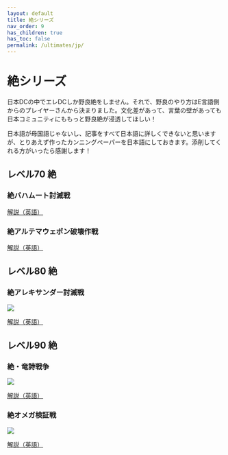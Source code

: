 ```yaml
---
layout: default
title: 絶シリーズ
nav_order: 9
has_children: true
has_toc: false
permalink: /ultimates/jp/
---
```


# 絶シリーズ

日本DCの中でエレDCしか野良絶をしません。それで、野良のやり方はE言語側からのプレイヤーさんから決まりました。文化差があって、言葉の壁があっても日本コミュニティにももっと野良絶が浸透してほしい！

日本語が母国語じゃないし、記事をすべて日本語に詳しくできないと思いますが、とりあえず作ったカンニングペーパーを日本語にしておきます。添削してくれる方がいったら感謝します！

## レベル70 絶

### 絶バハムート討滅戦

[解説（英語）](ucob/README.md)

### 絶アルテマウェポン破壊作戦

[解説（英語）](uwu/README.md)

## レベル80 絶

### 絶アレキサンダー討滅戦

![]({{site.baseurl}}/assets/images/ultimates/tea/tea_cheatsheet_jp.jpg)

[解説（英語）](tea/README.md)

## レベル90 絶

### 絶・竜詩戦争

![]({{site.baseurl}}/assets/images/ultimates/dsr/dsr_cheatsheet_jp.jpg)

[解説（英語）](dsr/README.md)

### 絶オメガ検証戦

![]({{site.baseurl}}/assets/images/ultimates/top/top_cheatsheet_jp.jpg)

[解説（英語）](top/README.md)
